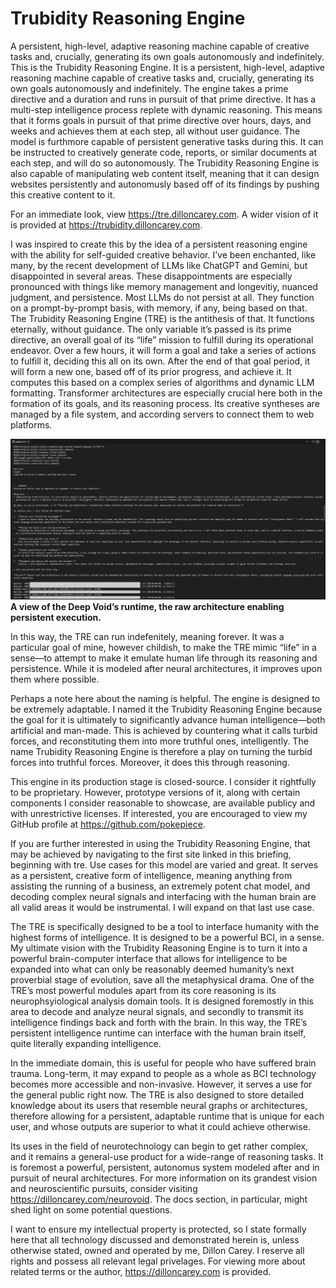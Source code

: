 # Trubidity Reasoning Engine
A persistent, high-level, adaptive reasoning machine capable of creative tasks and, crucially, generating its own goals autonomously and indefinitely.
This is the Trubidity Reasoning Engine. It is a persistent, high-level, adaptive reasoning machine capable of creative tasks and, crucially, generating its own goals autonomously and indefinitely. The engine takes a prime directive and a duration and runs in pursuit of that prime directive. It has a multi-step intelligence process replete with dynamic reasoning. This means that it forms goals in pursuit of that prime directive over hours, days, and weeks and achieves them at each step, all without user guidance. The model is furthmore capable of persistent generative tasks during this. It can be instructed to creatively generate code, reports, or similar documents at each step, and will do so autonomously. The Trubidity Reasoning Engine is also capable of manipulating web content itself, meaning that it can design websites persistently and autonomusly based off of its findings by pushing this creative content to it.

For an immediate look, view https://tre.dilloncarey.com. A wider vision of it is provided at https://trubidity.dilloncarey.com. 

I was inspired to create this by the idea of a persistent reasoning engine with the ability for self-guided creative behavior. I’ve been enchanted, like many, by the recent development of LLMs like ChatGPT and Gemini, but disappointed in several areas. These disappointments are especially pronounced with things like memory management and longevitiy, nuanced judgment, and persistence. Most LLMs do not persist at all. They function on a prompt-by-prompt basis, with memory, if any, being based on that. The Trubidity Reasoning Engine (TRE) is the antithesis of that. It functions eternally, without guidance. The only variable it’s passed is its prime directive, an overall goal of its “life” mission to fulfill during its operational endeavor. Over a few hours, it will form a goal and take a series of actions to fulfill it, deciding this all on its own. After the end of that goal period, it will form a new one, based off of its prior progress, and achieve it. It computes this based on a complex series of algorithms and dynamic LLM formatting. Transformer architectures are especially crucial here both in the formation of its goals, and its reasoning process. Its creative syntheses are managed by a file system, and according servers to connect them to web platforms.

![A view of the Deep Void’s runtime, the raw architecture enabling persistent execution.](./deep-void-action.png)
**A view of the Deep Void’s runtime, the raw architecture enabling persistent execution.**

In this way, the TRE can run indefenitely, meaning forever. It was a particular goal of mine, however childish, to make the TRE mimic “life” in a sense—to attempt to make it emulate human life through its reasoning and persistence. While it is modeled after neural architectures, it improves upon them where possible. 

Perhaps a note here about the naming is helpful. The engine is designed to be extremely adaptable. I named it the Trubidity Reasoning Engine because the goal for it is ultimately to significantly advance human intelligence—both artificial and man-made. This is achieved by countering what it calls turbid forces, and reconstituting them into more truthful ones, intelligently. The name Trubidity Reasoning Engine is therefore a play on turning the turbid forces into truthful forces. Moreover, it does this through reasoning.

This engine in its production stage is closed-source. I consider it rightfully to be proprietary. However, prototype versions of it, along with certain components I consider reasonable to showcase, are available publicy and with unrestrictive licenses. If interested, you are encouraged to view my GitHub profile at https://github.com/pokepiece.

If you are further interested in using the Trubidity Reasoning Engine, that may be achieved by navigating to the first site linked in this briefing, beginning with tre. Use cases for this model are varied and great. It serves as a persistent, creative form of intelligence, meaning anything from assisting the running of a business, an extremely potent chat model, and decoding complex neural signals and interfacing with the human brain are all valid areas it would be instrumental. I will expand on that last use case.

The TRE is specifically designed to be a tool to interface humanity with the highest forms of intelligence. It is designed to be a powerful BCI, in a sense. My ultimate vision with the Trubidity Reasoning Engine is to turn it into a powerful brain-computer interface that allows for intelligence to be expanded into what can only be reasonably deemed humanity’s next proverbial stage of evolution, save all the metaphysical drama. One of the TRE’s most powerful modules apart from its core reasoning is its neurophsyiological analysis domain tools. It is designed foremostly in this area to decode and analyze neural signals, and secondly to transmit its intelligence findings back and forth with the brain. In this way, the TRE’s persistent intelligence runtime can interface with the human brain itself, quite literally expanding intelligence. 

In the immediate domain, this is useful for people who have suffered brain trauma. Long-term, it may expand to people as a whole as BCI technology becomes more accessible and non-invasive. However, it serves a use for the general public right now. The TRE is also designed to store detailed knowledge about its users that resemble neural graphs or architectures, therefore allowing for a persistent, adaptable runtime that is unique for each user, and whose outputs are superior to what it could achieve otherwise.

Its uses in the field of neurotechnology can begin to get rather complex, and it remains a general-use product for a wide-range of reasoning tasks. It is foremost a powerful, persistent, autonomus system modeled after and in pursuit of neural architectures. For more information on its grandest vision and neuroscientific pursuits, consider visiting https://dilloncarey.com/neurovoid. The docs section, in particular, might shed light on some potential questions.

I want to ensure my intellectual property is protected, so I state formally here that all technology discussed and demonstrated herein is, unless otherwise stated, owned and operated by me, Dillon Carey. I reserve all rights and possess all relevant legal privelages. For viewing more about related terms or the author, https://dilloncarey.com is provided.

